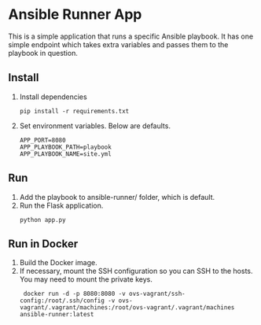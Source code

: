 # Ansible Runner App

This is a simple application that runs a specific Ansible playbook.
It has one simple endpoint which takes extra variables and passes
them to the playbook in question.

## Install
1.  Install dependencies
    ```
    pip install -r requirements.txt
    ```
1.  Set environment variables. Below are defaults.
    ```
    APP_PORT=8080
    APP_PLAYBOOK_PATH=playbook
    APP_PLAYBOOK_NAME=site.yml
    ```

## Run
1.  Add the playbook to ansible-runner/ folder, which is default.
1.  Run the Flask application.
    ```
    python app.py
    ```

## Run in Docker
1.  Build the Docker image.
1.  If necessary, mount the SSH configuration so you can SSH to the
hosts. You may need to mount the private keys.
    ```
     docker run -d -p 8080:8080 -v ovs-vagrant/ssh-config:/root/.ssh/config -v ovs-vagrant/.vagrant/machines:/root/ovs-vagrant/.vagrant/machines ansible-runner:latest
    ```
